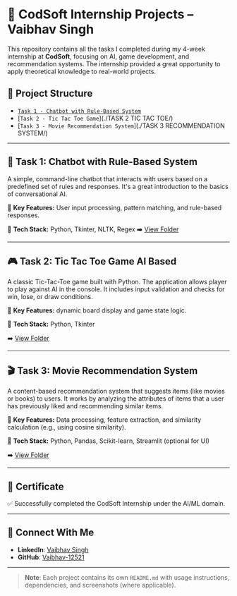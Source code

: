 # 💼 CodSoft Internship Projects – Vaibhav Singh

This repository contains all the tasks I completed during my 4-week internship at **CodSoft**, focusing on AI, game development, and recommendation systems. The internship provided a great opportunity to apply theoretical knowledge to real-world projects.

## 📁 Project Structure

- [`Task 1 - Chatbot with Rule-Based System`](./TASK%201%20CHATBOT/)
- [`Task 2 - Tic Tac Toe Game`](./TASK 2 TIC TAC TOE/)
- [`Task 3 - Movie Recommendation System`](./TASK 3 RECOMMENDATION SYSTEM/)

---

## 🧠 Task 1: Chatbot with Rule-Based System

A simple, command-line chatbot that interacts with users based on a predefined set of rules and responses. It's a great introduction to the basics of conversational AI.

📌 **Key Features:** User input processing, pattern matching, and rule-based responses.

📌 **Tech Stack:** Python, Tkinter, NLTK, Regex
➡️ [View Folder](./Task1_Chatbot/)

---

## 🎮 Task 2: Tic Tac Toe Game AI Based

A classic Tic-Tac-Toe game built with Python. The application allows player to play against AI in the console. It includes input validation and checks for win, lose, or draw conditions.

📌 **Key Features:** dynamic board display and game state logic.

📌 **Tech Stack:** Python, Tkinter

➡️ [View Folder](./Task2_TicTacToe/)

---

## 🎬 Task 3: Movie Recommendation System

A content-based recommendation system that suggests items (like movies or books) to users. It works by analyzing the attributes of items that a user has previously liked and recommending similar items.

📌 **Key Features:** Data processing, feature extraction, and similarity calculation (e.g., using cosine similarity).

📌 **Tech Stack:** Python, Pandas, Scikit-learn, Streamlit (optional for UI)

➡️ [View Folder](./Task3_RecommendationSystem/)

---

## 📜 Certificate

✅ Successfully completed the CodSoft Internship under the AI/ML domain.

---

## 🔗 Connect With Me

- **LinkedIn**: [Vaibhav Singh](https://www.linkedin.com/in/vaibhavsingh125)
- **GitHub**: [Vaibhav-12521](https://github.com/Vaibhav-12521)

---

> **Note**: Each project contains its own `README.md` with usage instructions, dependencies, and screenshots (where applicable).
